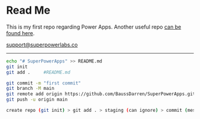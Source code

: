 # Read Me

This is my first repo regarding Power Apps. Another useful repo [can be found here](https://github.com/BaussDarren/my-power-apps-snippets).

support@superpowerlabs.co

---

```bash
echo "# SuperPowerApps" >> README.md
git init
git add .     #README.md

git commit -m "first commit"
git branch -M main
git remote add origin https://github.com/BaussDarren/SuperPowerApps.git
git push -u origin main

create repo (git init) > git add . > staging (can ignore) > commit (message) (snapshot) > push
```
